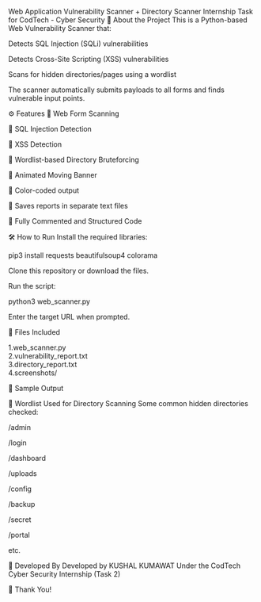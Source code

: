 Web Application Vulnerability Scanner + Directory Scanner
Internship Task for CodTech - Cyber Security
📜 About the Project
This is a Python-based Web Vulnerability Scanner that:

Detects SQL Injection (SQLi) vulnerabilities

Detects Cross-Site Scripting (XSS) vulnerabilities

Scans for hidden directories/pages using a wordlist

The scanner automatically submits payloads to all forms and finds vulnerable input points.

⚙️ Features
🎯 Web Form Scanning

🎯 SQL Injection Detection

🎯 XSS Detection

🎯 Wordlist-based Directory Bruteforcing

🎯 Animated Moving Banner

🎯 Color-coded output

🎯 Saves reports in separate text files

🎯 Fully Commented and Structured Code

🛠️ How to Run
Install the required libraries:

pip3 install requests beautifulsoup4 colorama

Clone this repository or download the files.

Run the script:

python3 web_scanner.py

Enter the target URL when prompted.

📂 Files Included
                        
1.web_scanner.py	             
2.vulnerability_report.txt	   
3.directory_report.txt	        
4.screenshots/	                

📸 Sample Output






📜 Wordlist Used for Directory Scanning
Some common hidden directories checked:

/admin

/login

/dashboard

/uploads

/config

/backup

/secret

/portal

etc.

🧠 Developed By
Developed by KUSHAL KUMAWAT
Under the CodTech Cyber Security Internship (Task 2)

🚀 Thank You!
